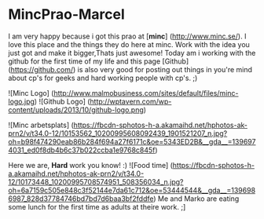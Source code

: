 MincPrao-Marcel
===============

I am very happy because i got this prao at [**minc**] (http://www.minc.se/).
I love this place and the things they do here at minc. 
Work with the idea you just got and make it bigger,Thats just awesome!
Today am i working with the github for the first time of my life and this page [Github] (https://github.com/) is also very good for posting out things in you're mind about cp's for geeks and hard working people with cp's. ;)

![Minc Logo] (http://www.malmobusiness.com/sites/default/files/minc-logo.jpg)
![Github Logo] (http://wptavern.com/wp-content/uploads/2013/10/github-logo.png)

![Minc arbetsplats] (https://fbcdn-sphotos-h-a.akamaihd.net/hphotos-ak-prn2/v/t34.0-12/10153562_10200995608092439_1901521207_n.jpg?oh=b98f474290eab86b284f694a27f6171c&oe=5343ED2B&__gda__=1396974031_ed0f8db4b6c37b022ccba1e9768c845f) 

Here we are, **Hard** work you know! :)
![Food time] (https://fbcdn-sphotos-h-a.akamaihd.net/hphotos-ak-prn2/v/t34.0-12/10173448_10200995708574951_508356034_n.jpg?oh=6a7159c505e848c3f52144e7da61c712&oe=53444544&__gda__=1396986987_828d37784746bd7bd7d6baa3bf2fddfe)
Me and Marko are eating some lunch for the first time as adults at theire work. ;]
